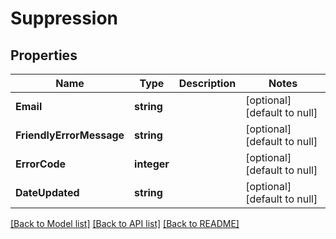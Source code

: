 # Suppression

## Properties
Name | Type | Description | Notes
------------ | ------------- | ------------- | -------------
**Email** | **string** |  | [optional] [default to null]
**FriendlyErrorMessage** | **string** |  | [optional] [default to null]
**ErrorCode** | **integer** |  | [optional] [default to null]
**DateUpdated** | **string** |  | [optional] [default to null]

[[Back to Model list]](../README.md#documentation-for-models) [[Back to API list]](../README.md#documentation-for-api-endpoints) [[Back to README]](../README.md)


